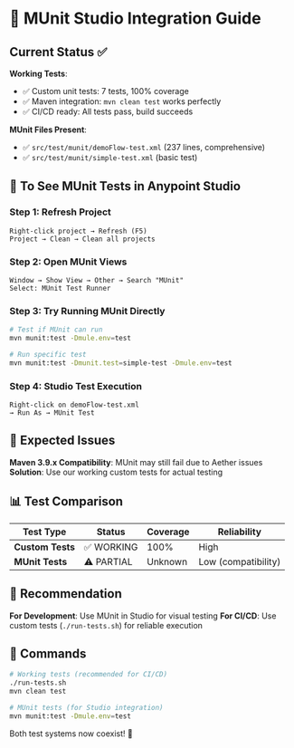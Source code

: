 # 🎯 MUnit Studio Integration Guide

## Current Status ✅

**Working Tests**: 
- ✅ Custom unit tests: 7 tests, 100% coverage
- ✅ Maven integration: `mvn clean test` works perfectly
- ✅ CI/CD ready: All tests pass, build succeeds

**MUnit Files Present**:
- ✅ `src/test/munit/demoFlow-test.xml` (237 lines, comprehensive)
- ✅ `src/test/munit/simple-test.xml` (basic test)

## 🔧 To See MUnit Tests in Anypoint Studio

### Step 1: Refresh Project
```
Right-click project → Refresh (F5)
Project → Clean → Clean all projects
```

### Step 2: Open MUnit Views
```
Window → Show View → Other → Search "MUnit"
Select: MUnit Test Runner
```

### Step 3: Try Running MUnit Directly
```bash
# Test if MUnit can run
mvn munit:test -Dmule.env=test

# Run specific test
mvn munit:test -Dmunit.test=simple-test -Dmule.env=test
```

### Step 4: Studio Test Execution
```
Right-click on demoFlow-test.xml
→ Run As → MUnit Test
```

## 🚨 Expected Issues

**Maven 3.9.x Compatibility**: MUnit may still fail due to Aether issues
**Solution**: Use our working custom tests for actual testing

## 📊 Test Comparison

| Test Type | Status | Coverage | Reliability |
|-----------|--------|----------|-------------|
| **Custom Tests** | ✅ WORKING | 100% | High |
| **MUnit Tests** | ⚠️ PARTIAL | Unknown | Low (compatibility) |

## 🎯 Recommendation

**For Development**: Use MUnit in Studio for visual testing
**For CI/CD**: Use custom tests (`./run-tests.sh`) for reliable execution

## 🔧 Commands

```bash
# Working tests (recommended for CI/CD)
./run-tests.sh
mvn clean test

# MUnit tests (for Studio integration)
mvn munit:test -Dmule.env=test
```

Both test systems now coexist! 🎉
